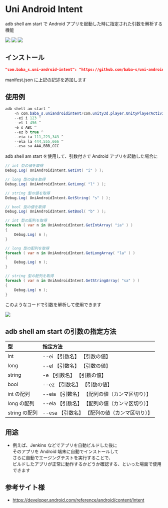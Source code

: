 # Uni Android Intent

adb shell am start で Android アプリを起動した時に指定された引数を解析する機能

![](https://img.shields.io/badge/Unity-2018.4%2B-red.svg)
![](https://img.shields.io/badge/.NET-4.x-orange.svg)
[![](https://img.shields.io/github/license/baba-s/uni-android-intent.svg)](https://github.com/baba-s/uni-android-intent/blob/master/LICENSE)

## インストール

```json
"com.baba_s.uni-android-intent": "https://github.com/baba-s/uni-android-intent.git",
```

manifest.json に上記の記述を追加します  

## 使用例

```cs
adb shell am start ^
    -n com.baba_s.uniandroidintent/com.unity3d.player.UnityPlayerActivity ^
    --ei i 123 ^
    --el l 456 ^
    -e s ABC ^
    --ez b true ^
    --eia ia 111,223,343 ^
    --ela la 444,555,666 ^
    --esa sa AAA,BBB,CCC
```

adb shell am start を使用して、引数付きで Android アプリを起動した場合に  

```cs
// int 型の値を取得
Debug.Log( UniAndroidIntent.GetInt( "i" ) );

// long 型の値を取得
Debug.Log( UniAndroidIntent.GetLong( "l" ) );

// string 型の値を取得
Debug.Log( UniAndroidIntent.GetString( "s" ) );

// bool 型の値を取得
Debug.Log( UniAndroidIntent.GetBool( "b" ) );

// int 型の配列を取得
foreach ( var n in UniAndroidIntent.GetIntArray( "ia" ) )
{
    Debug.Log( n );
}

// long 型の配列を取得
foreach ( var n in UniAndroidIntent.GetLongArray( "la" ) )
{
    Debug.Log( n );
}

// string 型の配列を取得
foreach ( var n in UniAndroidIntent.GetStringArray( "sa" ) )
{
    Debug.Log( n );
}
```

このようなコードで引数を解析して使用できます  

![](https://cdn-ak.f.st-hatena.com/images/fotolife/b/baba_s/20190502/20190502180332.png)

## adb shell am start の引数の指定方法

|型|指定方法|
|:--|:--|
|int|--ei 【引数名】 【引数の値】|
|long|--el 【引数名】 【引数の値】|
|string|-e 【引数名】 【引数の値】|
|bool|--ez 【引数名】 【引数の値】|
|int の配列|--eia 【引数名】 【配列の値（カンマ区切り）】|
|long の配列|--ela 【引数名】 【配列の値（カンマ区切り）】|
|string の配列|--esa 【引数名】 【配列の値（カンマ区切り）】|

## 用途

- 例えば、Jenkins などでアプリを自動ビルドした後に  
そのアプリを Android 端末に自動でインストールして  
さらに自動でエージングテストを実行することで、  
ビルドしたアプリが正常に動作するかどうか確認する、といった場面で使用できます  

## 参考サイト様

- https://developer.android.com/reference/android/content/Intent  
